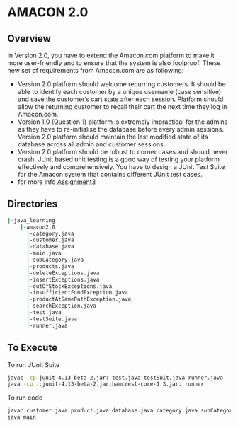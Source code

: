  # AMACON 2.0
 
 ## Overview 
 
 In Version 2.0, you have to extend the Amacon.com platform to make it more user-friendly and to ensure that the system is also foolproof. These new set of requirements from Amacon.com are as following:

- Version 2.0 platform should welcome recurring customers. It should be able to identify each customer by a unique username (case sensitive) and save the customer’s cart state after each session. Platform should allow the returning customer to recall their cart the next time they log in Amacon.com.
- Version 1.0 (Question 1) platform is extremely impractical for the admins as they have to re-initialise the database before every admin sessions. Version 2.0 platform should maintain the last modified state of its database across all admin and customer sessions.
- Version 2.0 platform should be robust to corner cases and should never crash. JUnit based unit testing is a good way of testing your platform effectively and comprehensively. You have to design a JUnit Test Suite for the Amacon system that contains different JUnit test cases.
- for more info [Assignment3](https://github.com/cynicphoenix/Pragmatics-Assignments/blob/master/Assignment_3.docx) 
 
 ## Directories

```bash
|-java_learning
    |-amacon2.0
      |-category.java
      |-customer.java
      |-database.java
      |-main.java
      |-subCategory.java
      |-products.java
      |-deleteExceptions.java
      |-insertExceptions.java
      |-outOfStockExceptions.java
      |-insufficientFundException.java
      |-productAtSamePathException.java
      |-searchException.java
      |-test.java
      |-testSuite.java
      |-runner.java
 ```
 
 ## To Execute
 
To run JUnit Suite

```bash
javac -cp junit-4.13-beta-2.jar: test.java testSuit.java runner.java
java -cp .:junit-4.13-beta-2.jar:hamcrest-core-1.3.jar: runner
```

To run code

```bash
javac customer.java product.java database.java category.java subCategory.java insertException.java insufficientFundException.java outOfStockException.java productAtSamePathException.java searchException.java main.java
java main
```


